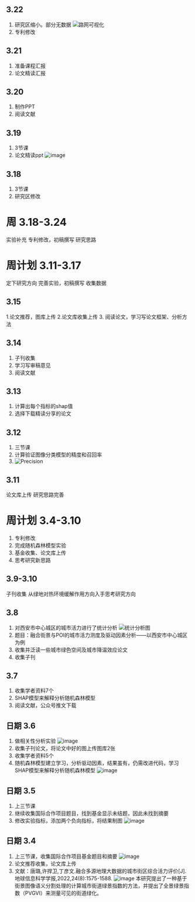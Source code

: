 ## 3.22
1. 研究区缩小。部分无数据
![路网可视化](https://github.com/CityGIS-lzjtu/PLAN/assets/147518579/9168ea43-f405-439e-bd9c-3ffb2b1cfebe)
3. 专利修改
## 3.21
1. 准备课程汇报
2. 论文精读汇报
## 3.20
1. 制作PPT
2. 阅读文献
## 3.19
1. 3节课
2. 论文精读ppt
![image](https://github.com/CityGIS-lzjtu/PLAN/assets/147518579/2e85190e-9663-40e1-828f-53177f168921)

## 3.18
1. 3节课
2. 研究区修改
# 周 3.18-3.24
实验补充
专利修改，初稿撰写
研究思路
# 周计划 3.11-3.17
定下研究方向
完善实验，初稿撰写
收集数据
## 3.15
1.论文推荐，图库上传
2.论文库收集上传
3. 阅读论文，学习写论文框架、分析方法
## 3.14
1. 子刊收集
2. 学习写审稿意见
3. 阅读文献
## 3.13 
1. 计算出每个指标的shap值
2. 选择下载精读分享的论文
## 3.12
1. 三节课
2. 计算验证图像分类模型的精度和召回率
3. ![Precision](https://github.com/CityGIS-lzjtu/PLAN/assets/147518579/cde36d00-3980-483a-9f1d-5752b20aa161)
## 3.11
论文库上传
研究思路完善
# 周计划  3.4-3.10
1. 专利修改
2. 完成随机森林模型实验
3. 基金收集、论文库上传
4. 思考研究新思路
## 3.9-3.10
子刊收集
从绿地对热环境缓解作用方向入手思考研究方向
## 3.8
1. 对西安市中心城区的城市活力进行了统计分析
![统计分析图](https://github.com/CityGIS-lzjtu/PLAN/assets/147518579/c79c935d-c5b7-4a74-be4b-1b4a7a0ce208)
2. 题目：融合街景与POI的城市活力测度及驱动因素分析——以西安市中心城区为例
3. 收集并泛读一些城市绿色空间及城市降温效应论文
4. 收集子刊
## 3.7
1. 收集学者资料7个
2. SHAP模型来解释分析随机森林模型
3. 阅读文献，公众号推文下载
## 日期 3.6
1. 做相关性分析实验
![image](https://github.com/CityGIS-lzjtu/PLAN/assets/147518579/5673dac6-30e7-4bdd-be9f-f7795216e275)
2. 收集子刊论文，将论文中好的图上传图库2张
3. 收集学者资料5个
4. 随机森林模型建立学习，分析驱动因素，结果虽有，仍需改进代码，学习SHAP模型来解释分析随机森林模型
![image](https://github.com/CityGIS-lzjtu/PLAN/assets/147518579/07ab9319-bbd8-49d2-b9f3-cbf8be4c0a61)
## 日期 3.5
1. 上三节课
2. 继续收集国际合作项目题目，找到基金显示未结题，因此未找到摘要
3. 修改实验指标，添加两个负向指标，将结果制图
![image](https://github.com/CityGIS-lzjtu/PLAN/assets/147518579/9a6a5601-2d63-44d6-a484-a21598d4ddaf)
## 日期 3.4
1. 上三节课，收集国际合作项目基金题目和摘要
![image](https://github.com/CityGIS-lzjtu/PLAN/assets/147518579/54cadf82-2d9b-4a34-975f-8a4b85d31a8b)
2. 论文推荐收集，论文库上传
3. 文献：唐璐,许捍卫,丁彦文.融合多源地理大数据的城市街区综合活力评价[J].地球信息科学学报,2022,24(8):1575-1588.
![image](https://github.com/CityGIS-lzjtu/PLAN/assets/147518579/f38c65e3-d681-448e-91ca-974adb9e48ce)
本研究提出了一种基于街景图像语义分割处理的计算城市街道绿景指数的方法，并提出了全景绿景指数（PVGVI）来测量可见的街道绿化。


